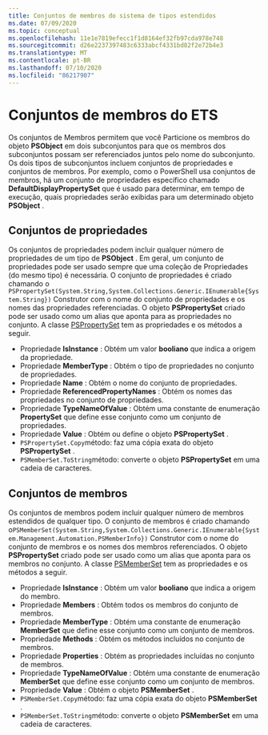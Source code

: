 ```yaml
---
title: Conjuntos de membros do sistema de tipos estendidos
ms.date: 07/09/2020
ms.topic: conceptual
ms.openlocfilehash: 11e1e7819efecc1f1d8164ef32fb97cda978e748
ms.sourcegitcommit: d26e2237397483c6333abcf4331bd82f2e72b4e3
ms.translationtype: MT
ms.contentlocale: pt-BR
ms.lasthandoff: 07/10/2020
ms.locfileid: "86217907"
---
```

# <a name="ets-member-sets"></a>Conjuntos de membros do ETS

Os conjuntos de Membros permitem que você Particione os membros do objeto **PSObject** em dois subconjuntos para que os membros dos subconjuntos possam ser referenciados juntos pelo nome do subconjunto. Os dois tipos de subconjuntos incluem conjuntos de propriedades e conjuntos de membros. Por exemplo, como o PowerShell usa conjuntos de membros, há um conjunto de propriedades específico chamado **DefaultDisplayPropertySet** que é usado para determinar, em tempo de execução, quais propriedades serão exibidas para um determinado objeto **PSObject** .

## <a name="property-sets"></a>Conjuntos de propriedades

Os conjuntos de propriedades podem incluir qualquer número de propriedades de um tipo de **PSObject** . Em geral, um conjunto de propriedades pode ser usado sempre que uma coleção de Propriedades (do mesmo tipo) é necessária. O conjunto de propriedades é criado chamando o `PSPropertySet(System.String,System.Collections.Generic.IEnumerable{System.String})` Construtor com o nome do conjunto de propriedades e os nomes das propriedades referenciadas. O objeto **PSPropertySet** criado pode ser usado como um alias que aponta para as propriedades no conjunto. A classe [PSPropertySet](/dotnet/api/system.management.automation.pspropertyset) tem as propriedades e os métodos a seguir.

- Propriedade **IsInstance** : Obtém um valor **booliano** que indica a origem da propriedade.
- Propriedade **MemberType** : Obtém o tipo de propriedades no conjunto de propriedades.
- Propriedade **Name** : Obtém o nome do conjunto de propriedades.
- Propriedade **ReferencedPropertyNames** : Obtém os nomes das propriedades no conjunto de propriedades.
- Propriedade **TypeNameOfValue** : Obtém uma constante de enumeração **PropertySet** que define esse conjunto como um conjunto de propriedades.
- Propriedade **Value** : Obtém ou define o objeto **PSPropertySet** .
- `PSPropertySet.Copy`método: faz uma cópia exata do objeto **PSPropertySet** .
- `PSMemberSet.ToString`método: converte o objeto **PSPropertySet** em uma cadeia de caracteres.

## <a name="member-sets"></a>Conjuntos de membros

Os conjuntos de membros podem incluir qualquer número de membros estendidos de qualquer tipo. O conjunto de membros é criado chamando o`PSMemberSet(System.String,System.Collections.Generic.IEnumerable{System.Management.Automation.PSMemberInfo})`
Construtor com o nome do conjunto de membros e os nomes dos membros referenciados. O objeto **PSPropertySet** criado pode ser usado como um alias que aponta para os membros no conjunto. A classe [PSMemberSet](/dotnet/api/system.management.automation.psmemberset) tem as propriedades e os métodos a seguir.

- Propriedade **IsInstance** : Obtém um valor **booliano** que indica a origem do membro.
- Propriedade **Members** : Obtém todos os membros do conjunto de membros.
- Propriedade **MemberType** : Obtém uma constante de enumeração **MemberSet** que define esse conjunto como um conjunto de membros.
- Propriedade **Methods** : Obtém os métodos incluídos no conjunto de membros.
- Propriedade **Properties** : Obtém as propriedades incluídas no conjunto de membros.
- Propriedade **TypeNameOfValue** : Obtém uma constante de enumeração **MemberSet** que define esse conjunto como um conjunto de membros.
- Propriedade **Value** : Obtém o objeto **PSMemberSet** .
- `PSMemberSet.Copy`método: faz uma cópia exata do objeto **PSMemberSet** .
- `PSMemberSet.ToString`método: converte o objeto **PSMemberSet** em uma cadeia de caracteres.
